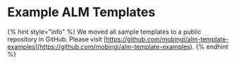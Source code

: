 # Example ALM Templates

{% hint style="info" %}
We moved all sample templates to a public repository in GitHub. Please visit [https://github.com/mobingi/alm-template-examples](https://github.com/mobingi/alm-template-examples).
{% endhint %}

